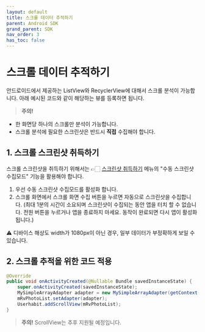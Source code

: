 ```yaml
---
layout: default
title: 스크롤 데이터 추적하기
parent: Android SDK
grand_parent: SDK
nav_order: 3
has_toc: false
---
```

# 스크롤 데이터 추적하기

안드로이드에서 제공하는 ListView와 RecyclerView에 대해서 스크롤 분석이 가능합니다. 아래 예시된 코드와 같이 해당하는 뷰를 등록하면 됩니다. 

> **주의!**
- 한 화면당 하나의 스크롤만 분석이 가능합니다.
- 스크롤 분석에 필요한 스크린샷은 반드시 **직접** 수집해야 합니다.

## **1. 스크롤 스크린샷 취득하기**

스크롤 스크린샷을 취득하기 위해서는 👉🏻 [스크린샷 취득하기](/docs/sdk/android/09-get-screenshot.html) 메뉴의 "수동 스크린샷 수집모드" 기능을 활용해야 합니다. 

1. 우선 수동 스크린샷 수집모드를 활성화 합니다.
2. 스크롤 화면에서 스크롤 화면 수집 버튼을 누르면 자동으로 스크린샷을 수집합니다. (최대 1분의 시간이 소요되며 스크린샷이 수집되는 동안 앱을 터치 할 수 없습니다. 전원 버튼을 누르거나 앱을 종료하지 마세요. 동작이 완료되면 다시 앱이 활성화 됩니다.)

⚠️ 디바이스 해상도 width가 1080px이 아닌 경우, 일부 데이터가 부정확하게 보일 수 있습니다.

## 2. 스크롤 추적을 위한 코드 적용

```java
@Override
public void onActivityCreated(@Nullable Bundle savedInstanceState) {
    super.onActivityCreated(savedInstanceState);
    MySimpleArrayAdapter adapter = new MySimpleArrayAdapter(getContext(), mPhotoList);
    mRvPhotoList.setAdapter(adapter);
    Userhabit.addScrollView(mRvPhotoList);
}
```

> **주의!**
ScrollView는 추후 지원될 예정입니다.